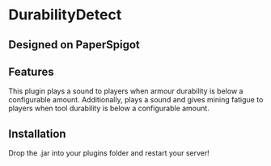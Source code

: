 # DurabilityDetect
## Designed on PaperSpigot

## Features
This plugin plays a sound to players when armour durability is below a configurable amount.
Additionally, plays a sound and gives mining fatigue to players when tool durability is below a configurable amount.

## Installation
Drop the .jar into your plugins folder and restart your server! 
